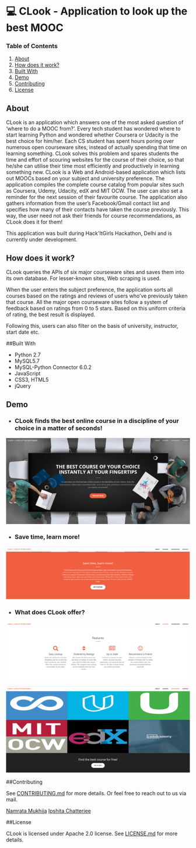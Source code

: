 # :computer: CLook - Application to look up the best MOOC

### Table of Contents
1. [About](#about)
2. [How does it work?](#how-does-it-work)
3. [Built With](#built-with)
4. [Demo](#demo)
5. [Contributing](#contributing)
6. [License](#license)

## About

CLook is an application which answers one of the most asked question of ‘where to do a MOOC from?’. Every tech student has wondered where to start learning Python and wondered whether Coursera or Udacity is the best choice for him/her. Each CS student has spent hours poring over numerous open courseware sites, instead of actually spending that time on learning something. CLook solves this problem and spares students the time and effort of scouring websites for the course of their choice, so that he/she can utilise their time most efficiently and productively in learning something new. CLook is a Web and Android-based application which lists out MOOCs based on your subject and university preference. The application compiles the complete course catalog from popular sites such as Coursera, Udemy, Udacity, edX and MIT OCW. The user can also set a reminder for the next session of their favourite course. The application also gathers information from the user’s Facebook/Gmail contact list and specifies how many of their contacts have taken the course previously. This way, the user need not ask their friends for course recommendations, as CLook does it for them! 

This application was built during Hack'ItGirls Hackathon, Delhi and is currently under development.

## How does it work?

CLook queries the APIs of six major courseware sites and saves them into its own database. For lesser-known sites, Web scraping is used.

When the user enters the subject preference, the application sorts all courses based on the ratings and reviews of users who’ve previously taken that course. All the major open courseware sites follow a system of feedback based on ratings from 0 to 5 stars. Based on this uniform criteria of rating, the best result is displayed.

Following this, users can also filter on the basis of university, instructor, start date etc.

##Built With

* Python 2.7
* MySQL5.7
* MySQL-Python Connector 6.0.2
* JavaScript
* CSS3, HTML5
* jQuery

## Demo

* ### CLook finds the best online course in a discipline of your choice in a matter of seconds!
![](/assets/jumbotron.png)

* ### Save time, learn more!
![](/assets/desc.png)

* ### What does CLook offer?
![](/assets/features.png)



![](/assets/courseList.png)

##Contributing

See [CONTRIBUTING.md](https://github.com/Namrata96/CLook/blob/master/CONTRIBUTING.md) for more details. Or feel free to reach out to us via mail.

[Namrata Mukhija](mailto:namratamukhija@gmail.com)
[Ipshita Chatterjee](mailto:chatterjeei08@gmail.com)

##License

CLook is licensed under Apache 2.0 license. See [LICENSE.md](https://github.com/Namrata96/CLook/blob/master/LICENSE.md) for more details.
